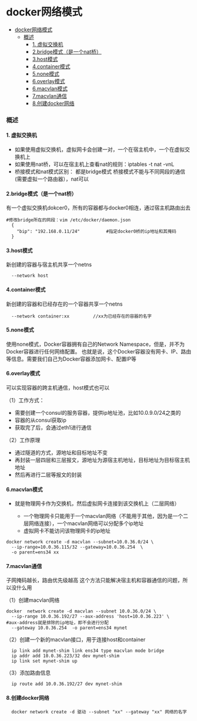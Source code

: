 # docker网络模式

<!-- @import "[TOC]" {cmd="toc" depthFrom=1 depthTo=6 orderedList=false} -->
<!-- code_chunk_output -->

- [docker网络模式](#docker网络模式)
    - [概述](#概述)
      - [1. 虚拟交换机](#1-虚拟交换机)
      - [2.bridge模式（是一个nat桥）](#2bridge模式是一个nat桥)
      - [3.host模式](#3host模式)
      - [4.container模式](#4container模式)
      - [5.none模式](#5none模式)
      - [6.overlay模式](#6overlay模式)
      - [6.macvlan模式](#6macvlan模式)
      - [7.macvlan通信](#7macvlan通信)
      - [8.创建docker网络](#8创建docker网络)

<!-- /code_chunk_output -->

### 概述

#### 1. 虚拟交换机
* 如果使用虚拟交换机，虚拟网卡会创建一对，一个在宿主机中，一个在虚拟交换机上
* 如果使用nat桥，可以在宿主机上查看nat的规则：iptables -t nat -vnL
* 桥接模式和nat模式区别：
都是bridge模式
桥接模式不能与不同网段的通信(需要虚拟一个路由器），nat可以

#### 2.bridge模式（是一个nat桥）
有一个虚拟交换机dokcer0，所有的容器都与docker0相连，通过宿主机路由出去
```shell
#修改bridge所在的网段：vim /etc/docker/daemon.json
  {
    "bip": "192.168.0.11/24"          #指定docker0桥的ip地址和其掩码
  }
```
#### 3.host模式
  新创建的容器与宿主机共享一个netns
```shell
  --network host
```

#### 4.container模式
  新创建的容器和已经存在的一个容器共享一个netns
```shell
  --network container:xx         //xx为已经存在的容器的名字
```

#### 5.none模式
  使用none模式，Docker容器拥有自己的Network Namespace，但是，并不为Docker容器进行任何网络配置。
  也就是说，这个Docker容器没有网卡、IP、路由等信息。需要我们自己为Docker容器添加网卡、配置IP等

#### 6.overlay模式
  可以实现容器的跨主机通信，host模式也可以

（1）工作方式：
* 需要创建一个consul的服务容器，提供ip地址池，比如10.0.9.0/24之类的
* 容器的从consul获取ip
* 获取完了后，会通过eth1进行通信

（2）工作原理
* 通过隧道的方式，源地址和目标地址不变
* 再封装一层四层和三层报文，源地址为源宿主机地址，目标地址为目标宿主机地址
* 然后再进行二层等报文的封装

#### 6.macvlan模式

* 就是物理网卡作为交换机，然后虚拟网卡连接到该交换机上（二层网络）

  * 一个物理网卡只能用于一个macvlan网络（不能用于其他，因为是一个二层网络连接），一个macvlan网络可以分配多个ip地址
  * 虚拟网卡不能访问该物理网卡的ip地址

```shell
docker network create -d macvlan --subnet=10.0.36.0/24 \
  --ip-range=10.0.36.115/32 --gateway=10.0.36.254  \
  -o parent=ens34 xx
```

#### 7.macvlan通信     
子网掩码越长，路由优先级越高
这个方法只能解决宿主机和容器通信的问题，所以没什么用

（1）创建macvlan网络
```shell
docker  network create -d macvlan --subnet 10.0.36.0/24 \
  --ip-range 10.0.36.192/27 --aux-address 'host=10.0.36.223' \         #aux-address就是排除的ip地址，即不会进行分配
  --gateway 10.0.36.254  -o parent=ens34 mynet
```
（2）创建一个新的macvlan接口，用于连接host和container
```shell
  ip link add mynet-shim link ens34 type macvlan mode bridge     
  ip addr add 10.0.36.223/32 dev mynet-shim
  ip link set mynet-shim up
```

（3）添加路由信息
```shell
  ip route add 10.0.36.192/27 dev mynet-shim
```
#### 8.创建docker网络
```shell
  docker network create -d 驱动 --subnet "xx" --gateway "xx" 网络的名字
```

